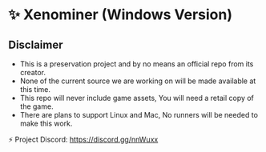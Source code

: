 <!---
# ✨ Xenominer

## Disclaimer 
- This is a work in progress and the master branch may not compile, please be patient and check for stable branches.
- This is a preservation project and by no means an official repo from its creator.
- This repo will contain a full decompilation and reimplementation of Xenominer in XNA by Gristmill Games.
- Documentation and refactoring of the source code and code cleanup are in progress.

This repo does not include any game assets necessary for running and/or compiling the game.
The retail release of the game is required to test and debug, you must copy over the assets prior to building.

## Windows

1. Install prerequisites: 
- Microsoft XNA Framework Redistributable 4.0 `https://www.microsoft.com/en-us/download/details.aspx?id=20914` 
- Microsoft XNA SDK 4.0 Refresh `https://www.microsoft.com/en-us/download/details.aspx?id=27599` 
- Games For Windows Live (GFWL) `https://go.microsoft.com/fwlink/?LinkID=201134` 
- Microsoft Visual Studio 2015 or 2017 `https://visualstudio.microsoft.com/vs/older-downloads/`
2. Clone the repo from: `git clone https://github.com/xenominer/xenominer.git`
3. Copy assets to working source directory `Content`
4. Build & Run

## Other OS
Only windows is supported for now.
- There are plans to support Linux, Mac and Consoles but that would be another repo in the future.

## Contributing

Pull requests are welcome. For major changes, please open an issue first to
discuss what you would like to change.

⚡ Project Discord: https://discord.gg/nnWuxx
--->

# ✨ Xenominer (Windows Version)

## Disclaimer 
- This is a preservation project and by no means an official repo from its creator.
- None of the current source we are working on will be made available at this time.
- This repo will never include game assets, You will need a retail copy of the game.
- There are plans to support Linux and Mac, No runners will be needed to make this work.

⚡ Project Discord: https://discord.gg/nnWuxx

